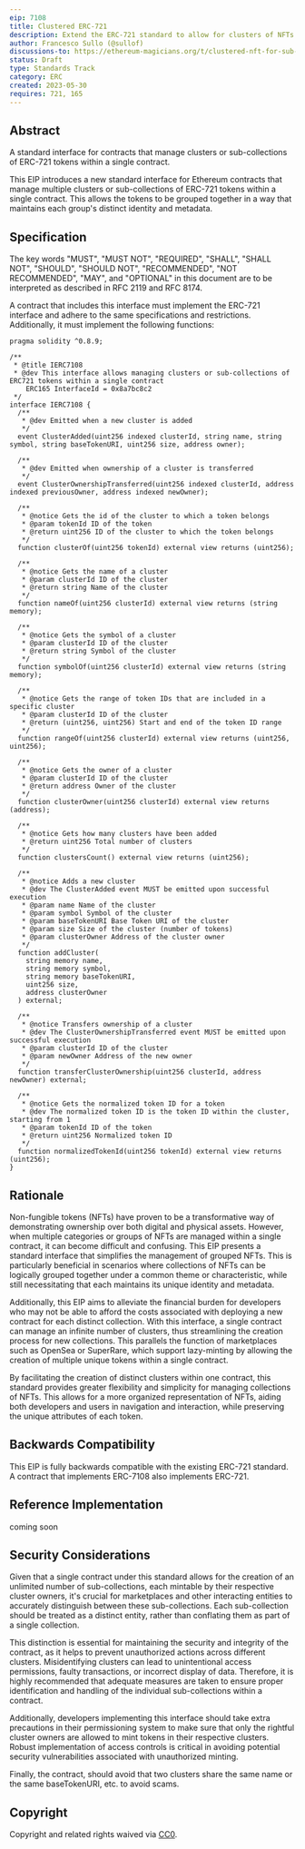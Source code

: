 ```yaml
---
eip: 7108
title: Clustered ERC-721
description: Extend the ERC-721 standard to allow for clusters of NFTs ad sub-collections
author: Francesco Sullo (@sullof)
discussions-to: https://ethereum-magicians.org/t/clustered-nft-for-sub-collections/14502
status: Draft
type: Standards Track
category: ERC
created: 2023-05-30
requires: 721, 165
---
```


## Abstract

A standard interface for contracts that manage clusters or sub-collections of ERC-721 tokens within a single contract.

This EIP introduces a new standard interface for Ethereum contracts that manage multiple clusters or sub-collections of ERC-721 tokens within a single contract. This allows the tokens to be grouped together in a way that maintains each group's distinct identity and metadata.

## Specification

The key words "MUST", "MUST NOT", "REQUIRED", "SHALL", "SHALL NOT", "SHOULD", "SHOULD NOT", "RECOMMENDED", "NOT RECOMMENDED", "MAY", and "OPTIONAL" in this document are to be interpreted as described in RFC 2119 and RFC 8174.

A contract that includes this interface must implement the ERC-721 interface and adhere to the same specifications and restrictions. Additionally, it must implement the following functions:

```solidity
pragma solidity ^0.8.9;

/**
 * @title IERC7108
 * @dev This interface allows managing clusters or sub-collections of ERC721 tokens within a single contract
    ERC165 InterfaceId = 0x8a7bc8c2
 */
interface IERC7108 {
  /**
   * @dev Emitted when a new cluster is added
   */
  event ClusterAdded(uint256 indexed clusterId, string name, string symbol, string baseTokenURI, uint256 size, address owner);

  /**
   * @dev Emitted when ownership of a cluster is transferred
   */
  event ClusterOwnershipTransferred(uint256 indexed clusterId, address indexed previousOwner, address indexed newOwner);

  /**
   * @notice Gets the id of the cluster to which a token belongs
   * @param tokenId ID of the token
   * @return uint256 ID of the cluster to which the token belongs
   */
  function clusterOf(uint256 tokenId) external view returns (uint256);

  /**
   * @notice Gets the name of a cluster
   * @param clusterId ID of the cluster
   * @return string Name of the cluster
   */
  function nameOf(uint256 clusterId) external view returns (string memory);

  /**
   * @notice Gets the symbol of a cluster
   * @param clusterId ID of the cluster
   * @return string Symbol of the cluster
   */
  function symbolOf(uint256 clusterId) external view returns (string memory);

  /**
   * @notice Gets the range of token IDs that are included in a specific cluster
   * @param clusterId ID of the cluster
   * @return (uint256, uint256) Start and end of the token ID range
   */
  function rangeOf(uint256 clusterId) external view returns (uint256, uint256);

  /**
   * @notice Gets the owner of a cluster
   * @param clusterId ID of the cluster
   * @return address Owner of the cluster
   */
  function clusterOwner(uint256 clusterId) external view returns (address);

  /**
   * @notice Gets how many clusters have been added
   * @return uint256 Total number of clusters
   */
  function clustersCount() external view returns (uint256);

  /**
   * @notice Adds a new cluster
   * @dev The ClusterAdded event MUST be emitted upon successful execution
   * @param name Name of the cluster
   * @param symbol Symbol of the cluster
   * @param baseTokenURI Base Token URI of the cluster
   * @param size Size of the cluster (number of tokens)
   * @param clusterOwner Address of the cluster owner
   */
  function addCluster(
    string memory name,
    string memory symbol,
    string memory baseTokenURI,
    uint256 size,
    address clusterOwner
  ) external;

  /**
   * @notice Transfers ownership of a cluster
   * @dev The ClusterOwnershipTransferred event MUST be emitted upon successful execution
   * @param clusterId ID of the cluster
   * @param newOwner Address of the new owner
   */
  function transferClusterOwnership(uint256 clusterId, address newOwner) external;

  /**
   * @notice Gets the normalized token ID for a token
   * @dev The normalized token ID is the token ID within the cluster, starting from 1
   * @param tokenId ID of the token
   * @return uint256 Normalized token ID
   */
  function normalizedTokenId(uint256 tokenId) external view returns (uint256);
}

```

## Rationale

Non-fungible tokens (NFTs) have proven to be a transformative way of demonstrating ownership over both digital and physical assets. However, when multiple categories or groups of NFTs are managed within a single contract, it can become difficult and confusing. This EIP presents a standard interface that simplifies the management of grouped NFTs. This is particularly beneficial in scenarios where collections of NFTs can be logically grouped together under a common theme or characteristic, while still necessitating that each maintains its unique identity and metadata.

Additionally, this EIP aims to alleviate the financial burden for developers who may not be able to afford the costs associated with deploying a new contract for each distinct collection. With this interface, a single contract can manage an infinite number of clusters, thus streamlining the creation process for new collections. This parallels the function of marketplaces such as OpenSea or SuperRare, which support lazy-minting by allowing the creation of multiple unique tokens within a single contract.

By facilitating the creation of distinct clusters within one contract, this standard provides greater flexibility and simplicity for managing collections of NFTs. This allows for a more organized representation of NFTs, aiding both developers and users in navigation and interaction, while preserving the unique attributes of each token.


## Backwards Compatibility

This EIP is fully backwards compatible with the existing ERC-721 standard. A contract that implements ERC-7108 also implements ERC-721.


## Reference Implementation

coming soon

## Security Considerations

Given that a single contract under this standard allows for the creation of an unlimited number of sub-collections, each mintable by their respective cluster owners, it's crucial for marketplaces and other interacting entities to accurately distinguish between these sub-collections. Each sub-collection should be treated as a distinct entity, rather than conflating them as part of a single collection.

This distinction is essential for maintaining the security and integrity of the contract, as it helps to prevent unauthorized actions across different clusters. Misidentifying clusters can lead to unintentional access permissions, faulty transactions, or incorrect display of data. Therefore, it is highly recommended that adequate measures are taken to ensure proper identification and handling of the individual sub-collections within a contract.

Additionally, developers implementing this interface should take extra precautions in their permissioning system to make sure that only the rightful cluster owners are allowed to mint tokens in their respective clusters. Robust implementation of access controls is critical in avoiding potential security vulnerabilities associated with unauthorized minting.

Finally, the contract, should avoid that two clusters share the same name or the same baseTokenURI, etc. to avoid scams.


## Copyright

Copyright and related rights waived via [CC0](../LICENSE.md).
